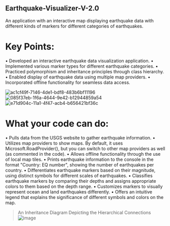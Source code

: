## Earthquake-Visualizer-V-2.0
An application with an interactive map displaying earthquake data with different kinds of markers for different categories of earthquakes.
# Key Points:
• Developed an interactive earthquake data visualization application.
• Implemented various marker types for different earthquake categories.
• Practiced polymorphism and inheritance principles through class hierarchy.
• Enabled display of earthquake data using multiple map providers.
• Incorporated offline functionality for seamless data access.

![ac1cf49f-7146-4de1-bdf8-483b6bf11196](https://github.com/EmircanKartal/Earthquake-Visualizer-V-2.0/assets/88210656/b2663d5d-7c10-447e-a751-b9337674af8c)
![085f37eb-1f6a-4644-9e42-b12944859a54](https://github.com/EmircanKartal/Earthquake-Visualizer-V-2.0/assets/88210656/dc0a611e-9c37-4ced-8ed9-58c6b738c7db)
![e71d904c-11a1-4f47-acb4-b656421bf36c](https://github.com/EmircanKartal/Earthquake-Visualizer-V-2.0/assets/88210656/8efecb2a-23fa-42ff-ab46-00d355d13977)
# What your code can do:

• Pulls data from the USGS website to gather earthquake information.
• Utilizes map providers to show maps. By default, it uses Microsoft.RoadProvider(), but you can switch to other map providers as well (as commented in the code).
• Allows offline functionality through the use of local map tiles.
• Prints earthquake information to the console in the format "Country: EQ number", showing the number of earthquakes per country.
• Differentiates earthquake markers based on their magnitude, using distinct symbols for different scales of earthquakes.
• Classifies earthquake markers by comparing their depths and assigns appropriate colors to them based on the depth range.
• Customizes markers to visually represent ocean and land earthquakes differently.
• Offers an intuitive legend that explains the significance of different symbols and colors on the map.
> An Inheritance Diagram Depicting the Hierarchical Connections
![image](https://github.com/EmircanKartal/Earthquake-Visualizer-V-2.0/assets/88210656/7e20ac8f-6051-4cce-8158-92fd58359145)
